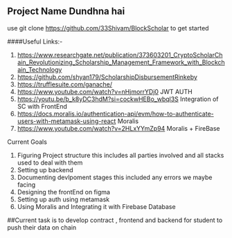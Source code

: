 ## Project Name Dundhna hai 
use git clone https://github.com/33Shivam/BlockScholar to get started

####Useful Links:-
1. https://www.researchgate.net/publication/373603201_CryptoScholarChain_Revolutionizing_Scholarship_Management_Framework_with_Blockchain_Technology
2. https://github.com/shyan179/ScholarshipDisbursementRinkeby
3. https://trufflesuite.com/ganache/
4. https://www.youtube.com/watch?v=nHjmorrYDj0  JWT AUTH  
5. https://youtu.be/b_k8yDC3hdM?si=cockwHEBo_wbql3S  Integration of SC with FrontEnd
6. https://docs.moralis.io/authentication-api/evm/how-to-authenticate-users-with-metamask-using-react  Moralis
7. https://www.youtube.com/watch?v=2HLxYYmZp94  Moralis + FireBase


Current Goals 
1. Figuring Project structure this includes all parties involved and all stacks used to deal with them
2. Setting up backend
3. Documenting devlpoment stages this included any errors we maybe facing
4. Designing the frontEnd on figma
5. Setting up auth using metamask
6. Using Moralis and Integrating it with Firebase Database


##Current task is to develop contract , frontend and backend for student to push their data on chain
